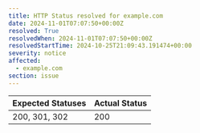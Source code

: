 ```yaml
---
title: HTTP Status resolved for example.com
date: 2024-11-01T07:07:50+00:00Z
resolved: True
resolvedWhen: 2024-11-01T07:07:50+00:00Z
resolvedStartTime: 2024-10-25T21:09:43.191474+00:00
severity: notice
affected:
  - example.com
section: issue
---
```


| Expected Statuses | Actual Status  |
|-------------------|----------------|
| 200, 301, 302 | 200 |
